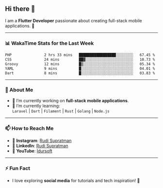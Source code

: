 ## Hi there 👋

I am a **Flutter Developer** passionate about creating full-stack mobile applications. 🚀

---

### 📊 WakaTime Stats for the Last Week
<!--START_SECTION:waka-->

```txt
PHP               2 hrs 33 mins   █████████████████░░░░░░░░   67.45 %
CSS               24 mins         ██▓░░░░░░░░░░░░░░░░░░░░░░   10.73 %
Groovy            12 mins         █▒░░░░░░░░░░░░░░░░░░░░░░░   05.34 %
YAML              9 mins          █░░░░░░░░░░░░░░░░░░░░░░░░   04.01 %
Dart              8 mins          █░░░░░░░░░░░░░░░░░░░░░░░░   03.83 %
```

<!--END_SECTION:waka-->

---

### 🌱 About Me
- 🔭 I’m currently working on **full-stack mobile applications**.
- 🌱 I’m currently learning:  
  `Laravel` | `Dart` | `Filament` | `Rust` | `Golang` | `Node.js`

---

### 📫 How to Reach Me
- 💬 **Instagram**: [Rudi Supratman](https://www.instagram.com/rudisupratman97)  
- 💼 **LinkedIn**: [Rudi Supratman](https://www.linkedin.com/in/rudi-supratman-324233281)  
- 🎥 **YouTube**: [Idursoft](https://www.youtube.com/@adde5863)

---

### ⚡ Fun Fact
- I love exploring **social media** for tutorials and tech inspiration! 🎥
